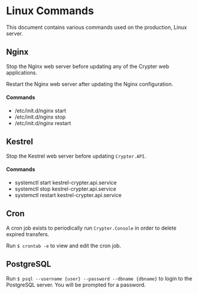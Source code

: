 # Linux Commands

This document contains various commands used on the production, Linux server.

## Nginx

Stop the Nginx web server before updating any of the Crypter web applications.

Restart the Nginx web server after updating the Nginx configuration.

#### Commands

* /etc/init.d/nginx start
* /etc/init.d/nginx stop
* /etc/init.d/nginx restart

## Kestrel

Stop the Kestrel web server before updating `Crypter.API`.

#### Commands

* systemctl start kestrel-crypter.api.service
* systemctl stop kestrel-crypter.api.service
* systemctl restart kestrel-crypter.api.service

## Cron

A cron job exists to periodically run `Crypter.Console` in order to delete expired transfers.

Run `$ crontab -e` to view and edit the cron job.

## PostgreSQL

Run `$ psql --username {user} --password --dbname {dbname}` to login to the PostgreSQL server.  You will be prompted for a password.
